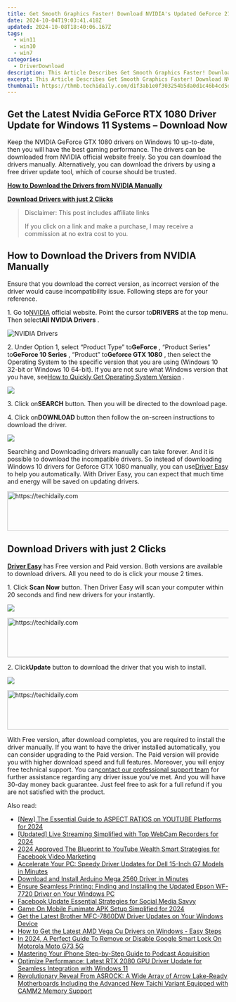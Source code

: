 ```yaml
---
title: Get Smooth Graphics Faster! Download NVIDIA's Updated GeForce 210 Drivers for Windows 10
date: 2024-10-04T19:03:41.418Z
updated: 2024-10-08T18:40:06.167Z
tags:
  - win11
  - win10
  - win7
categories:
  - DriverDownload
description: This Article Describes Get Smooth Graphics Faster! Download NVIDIA's Updated GeForce 210 Drivers for Windows 10
excerpt: This Article Describes Get Smooth Graphics Faster! Download NVIDIA's Updated GeForce 210 Drivers for Windows 10
thumbnail: https://thmb.techidaily.com/d1f3ab1e0f303254b5da0d1c46b4cd5df7801fb77b72cd0a87c2f6333bdfc5bd.jpg
---
```


## Get the Latest Nvidia GeForce RTX 1080 Driver Update for Windows 11 Systems – Download Now

Keep the NVIDIA GeForce GTX 1080 drivers on Windows 10 up-to-date, then you will have the best gaming performance. The drivers can be downloaded from NVIDIA official website freely. So you can download the drivers manually. Alternatively, you can download the drivers by using a free driver update tool, which of course should be trusted.

[**How to Download the Drivers from NVIDIA Manually**](https://tools.techidaily.com/drivereasy/download/)

[**Download Drivers with just 2 Clicks**](https://tools.techidaily.com/drivereasy/download/)

>  Disclaimer: This post includes affiliate links
>
>  If you click on a link and make a purchase, I may receive a commission at no extra cost to you.
>

## **How to Download the Drivers from NVIDIA Manually**

 Ensure that you download the correct version, as incorrect version of the driver would cause incompatibility issue. Following steps are for your reference.

 1\. Go to[NVIDIA](https://tools.techidaily.com/drivereasy/download/) official website. Point the cursor to**DRIVERS** at the top menu. Then select**All NVIDIA Drivers** .

![NVIDIA Drivers](https://images.drivereasy.com/wp-content/uploads/2016/09/img_57ccd935a0f0a.jpg)

 2\. Under Option 1, select “Product Type” to**GeForce** , “Product Series” to**GeForce 10 Series** , “Product” to**Geforce GTX 1080** , then select the Operating System to the specific version that you are using (Windows 10 32-bit or Windows 10 64-bit). If you are not sure what Windows version that you have, see[How to Quickly Get Operating System Version](https://tools.techidaily.com/drivereasy/download/) .

![](https://images.drivereasy.com/wp-content/uploads/2016/10/img_581410198d290.jpg)

 3\. Click on**SEARCH** button. Then you will be directed to the download page.

 4\. Click on**DOWNLOAD** button then follow the on-screen instructions to download the driver.

![](https://images.drivereasy.com/wp-content/uploads/2016/10/img_581412f0a2c64.jpg)

 Searching and Downloading drivers manually can take forever. And it is possible to download the incompatible drivers. So instead of downloading Windows 10 drivers for Geforce GTX 1080 manually, you can use[Driver Easy](https://tools.techidaily.com/drivereasy/download/) to help you automatically. With Driver Easy, you can expect that much time and energy will be saved on updating drivers.

<!-- affiliate ads begin -->
<a href="https://appsumo.8odi.net/c/5597632/2118320/7443" target="_top" id="2118320">
  <img src="//a.impactradius-go.com/display-ad/7443-2118320" border="0" alt="https://techidaily.com" width="728" height="90"/>
</a>
<img height="0" width="0" src="https://appsumo.8odi.net/i/5597632/2118320/7443" style="position:absolute;visibility:hidden;" border="0" />
<!-- affiliate ads end -->

## **Download Drivers with just 2 Clicks**

**[Driver Easy](https://tools.techidaily.com/drivereasy/download/)**  has Free version and Paid version. Both versions are available to download drivers. All you need to do is click your mouse 2 times.

1\. Click **Scan Now**  button. Then Driver Easy will scan your computer within 20 seconds and find new drivers for your instantly.  

![](https://images.drivereasy.com/wp-content/uploads/2017/04/img_58eca1022f7b7.png)

<!-- affiliate ads begin -->
<a href="https://aligracehair.sjv.io/c/5597632/2115937/19272" target="_top" id="2115937">
  <img src="//a.impactradius-go.com/display-ad/19272-2115937" border="0" alt="https://techidaily.com" width="728" height="90"/>
</a>
<img height="0" width="0" src="https://aligracehair.sjv.io/i/5597632/2115937/19272" style="position:absolute;visibility:hidden;" border="0" />
<!-- affiliate ads end -->

 2\. Click**Update** button to download the driver that you wish to install.

![](https://images.drivereasy.com/wp-content/uploads/2017/04/img_58eca27c67b42.jpg)

<!-- affiliate ads begin -->
<a href="https://appsumo.8odi.net/c/5597632/2087409/7443" target="_top" id="2087409">
  <img src="//a.impactradius-go.com/display-ad/7443-2087409" border="0" alt="https://techidaily.com" width="728" height="90"/>
</a>
<img height="0" width="0" src="https://appsumo.8odi.net/i/5597632/2087409/7443" style="position:absolute;visibility:hidden;" border="0" />
<!-- affiliate ads end -->

 With Free version, after download completes, you are required to install the driver manually. If you want to have the driver installed automatically, you can consider upgrading to the Paid version. The Paid version will provide you with higher download speed and full features. Moreover, you will enjoy free technical support. You can[contact our professional support team](https://tools.techidaily.com/drivereasy/download/) for further assistance regarding any driver issue you’ve met. And you will have 30-day money back guarantee. Just feel free to ask for a full refund if you are not satisfied with the product.

<ins class="adsbygoogle"
     style="display:block"
     data-ad-format="autorelaxed"
     data-ad-client="ca-pub-7571918770474297"
     data-ad-slot="1223367746"></ins>

<ins class="adsbygoogle"
     style="display:block"
     data-ad-client="ca-pub-7571918770474297"
     data-ad-slot="8358498916"
     data-ad-format="auto"
     data-full-width-responsive="true"></ins>

<span class="atpl-alsoreadstyle">Also read:</span>
<div><ul>
<li><a href="https://youtube-lab.techidaily.com/he-essential-guide-to-aspect-ratios-on-youtube-platforms-for-2024/"><u>[New] The Essential Guide to ASPECT RATIOS on YOUTUBE Platforms for 2024</u></a></li>
<li><a href="https://screen-capture.techidaily.com/updated-live-streaming-simplified-with-top-webcam-recorders-for-2024/"><u>[Updated] Live Streaming Simplified with Top WebCam Recorders for 2024</u></a></li>
<li><a href="https://facebook-video-files.techidaily.com/2024-approved-the-blueprint-to-youtube-wealth-smart-strategies-for-facebook-video-marketing/"><u>2024 Approved The Blueprint to YouTube Wealth Smart Strategies for Facebook Video Marketing</u></a></li>
<li><a href="https://win-amazing.techidaily.com/accelerate-your-pc-speedy-driver-updates-for-dell-15-inch-g7-models-in-minutes/"><u>Accelerate Your PC: Speedy Driver Updates for Dell 15-Inch G7 Models in Minutes</u></a></li>
<li><a href="https://win-amazing.techidaily.com/1722974394107-download-and-install-arduino-mega-2560-driver-in-minutes/"><u>Download and Install Arduino Mega 2560 Driver in Minutes</u></a></li>
<li><a href="https://win-amazing.techidaily.com/ensure-seamless-printing-finding-and-installing-the-updated-epson-wf-7720-driver-on-your-windows-pc/"><u>Ensure Seamless Printing: Finding and Installing the Updated Epson WF-7720 Driver on Your Windows PC</u></a></li>
<li><a href="https://facebook-video-content.techidaily.com/facebook-update-essential-strategies-for-social-media-savvy/"><u>Facebook Update Essential Strategies for Social Media Savvy</u></a></li>
<li><a href="https://some-techniques.techidaily.com/game-on-mobile-funimate-apk-setup-simplified-for-2024/"><u>Game On Mobile Funimate APK Setup Simplified for 2024</u></a></li>
<li><a href="https://win-amazing.techidaily.com/get-the-latest-brother-mfc-7860dw-driver-updates-on-your-windows-device/"><u>Get the Latest Brother MFC-7860DW Driver Updates on Your Windows Device</u></a></li>
<li><a href="https://win-amazing.techidaily.com/how-to-get-the-latest-amd-vega-cu-drivers-on-windows-easy-steps/"><u>How to Get the Latest AMD Vega Cu Drivers on Windows - Easy Steps</u></a></li>
<li><a href="https://android-unlock.techidaily.com/in-2024-a-perfect-guide-to-remove-or-disable-google-smart-lock-on-motorola-moto-g73-5g-by-drfone-android/"><u>In 2024, A Perfect Guide To Remove or Disable Google Smart Lock On Motorola Moto G73 5G</u></a></li>
<li><a href="https://vp-tips.techidaily.com/mastering-your-iphone-step-by-step-guide-to-podcast-acquisition/"><u>Mastering Your iPhone Step-by-Step Guide to Podcast Acquisition</u></a></li>
<li><a href="https://win-amazing.techidaily.com/optimize-performance-latest-rtx-2080-gpu-driver-update-for-seamless-integration-with-windows-11/"><u>Optimize Performance: Latest RTX 2080 GPU Driver Update for Seamless Integration with Windows 11</u></a></li>
<li><a href="https://hardware-updates.techidaily.com/revolutionary-reveal-from-asrock-a-wide-array-of-arrow-lake-ready-motherboards-including-the-advanced-new-taichi-variant-equipped-with-camm2-memory-support.73/"><u>Revolutionary Reveal From ASROCK: A Wide Array of Arrow Lake-Ready Motherboards Including the Advanced New Taichi Variant Equipped with CAMM2 Memory Support</u></a></li>
</ul></div>

